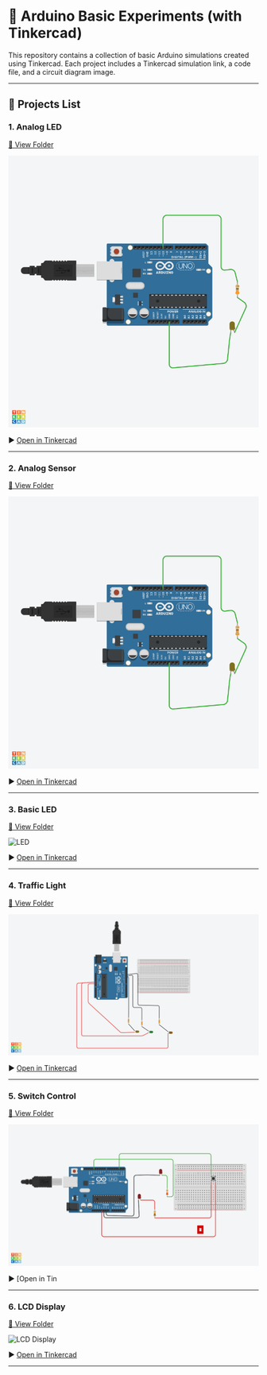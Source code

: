 # 🔌 Arduino Basic Experiments (with Tinkercad)

This repository contains a collection of basic Arduino simulations created using Tinkercad. Each project includes a Tinkercad simulation link, a code file, and a circuit diagram image.

---

## 📁 Projects List

### 1. Analog LED

[🔗 View Folder](./Analog_LED)

![Analog LED](https://github.com/myarnwas/Arduino-Basic-Experiments/blob/main/Analog%20led.png)

▶️ [Open in Tinkercad](https://www.tinkercad.com/things/iBXiDq8eTHH-analog-led)

---

### 2. Analog Sensor

[🔗 View Folder](./Analog_Sensor)

![Analog Sensor](https://github.com/myarnwas/Arduino-Basic-Experiments/blob/main/Glorious%20Duup.png)

▶️ [Open in Tinkercad](https://www.tinkercad.com/things/2A7YIsn9hdh-analog-sensor-)

---

### 3. Basic LED

[🔗 View Folder](./LED)

![LED](LED/LED.png)

▶️ [Open in Tinkercad](https://www.tinkercad.com/things/kwOnFrq4GJS-led)

---

### 4. Traffic Light

[🔗 View Folder](./Traffic_Light)

![Traffic Light](https://github.com/myarnwas/Arduino-Basic-Experiments/blob/main/Traffic%20.png)

▶️ [Open in Tinkercad](https://www.tinkercad.com/things/gEqnvE1U0Df-traffic-)

---

### 5. Switch Control

[🔗 View Folder](./Switch)

![Switch](https://github.com/myarnwas/Arduino-Basic-Experiments/blob/main/Switch%20.png)

▶️ [Open in Tin

---

### 6. LCD Display

[🔗 View Folder](./LCD)

![LCD Display](LCD/LCD2.png)

▶️ [Open in Tinkercad](https://www.tinkercad.com/things/8hPP3dKVU34-lcd2)

---

